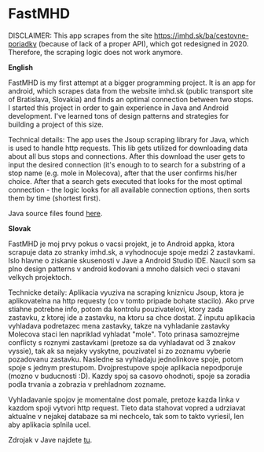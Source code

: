 # FastMHD
DISCLAIMER: This app scrapes from the site https://imhd.sk/ba/cestovne-poriadky (because of lack of a proper API), which got redesigned in 2020. Therefore, the scraping logic does not work anymore.



**English**

FastMHD is my first attempt at a bigger programming project. It is an app for android, which scrapes data from the website imhd.sk (public transport site of Bratislava, Slovakia) and finds an optimal connection between two stops.
I started this project in order to gain experience in Java and Android development. I've learned tons of design patterns and strategies for building a project of this size.

Technical details:
The app uses the Jsoup scraping library for Java, which is used to handle http requests. This lib gets utilized for downloading data about all bus stops and connections. After this download the user gets to input the desired connection (it's enough to to search for a substring of a stop name (e.g. mole in Molecova), after that the user confirms his/her choice. After that a search gets executed that looks for the most optimal connection - the logic looks for all available connection options, then sorts them by time (shortest first).

Java source files found [here](app/src/main/java/com/stanley/fastmhd/).

**Slovak**

FastMHD je moj prvy pokus o vacsi projekt, je to Android appka, ktora scrapuje data zo stranky imhd.sk, a vyhodnocuje spoje medzi 2 zastavkami.
Islo hlavne o ziskanie skusenosti v Jave a Android Studio IDE. Naucil som sa plno design patterns v android kodovani a mnoho dalsich veci o 
stavani velkych projektoch.

Technicke detaily:
Aplikacia vyuziva na scraping kniznicu Jsoup, ktora je aplikovatelna na http requesty (co v tomto pripade bohate stacilo). Ako prve stiahne potrebne info, potom da kontrolu pouzivatelovi, ktory zada zastavku, z ktorej ide a zastavku, na ktoru sa chce
dostat. Z inputu aplikacia vyhladava podretazec mena zastavky, takze na vyhladanie zastavky Molecova staci len napriklad vyhladat "mole". Toto
prinasa samozrejme conflicty s roznymi zastavkami (pretoze sa da vyhladavat od 3 znakov vyssie), tak ak sa nejaky vyskytne, pouzivatel si zo 
zoznamu vyberie pozadovanu zastavku. Nasledne sa vyhladaju jednolinkove spoje, potom spoje s jednym prestupom. Dvojprestupove spoje aplikacia
nepodporuje (mozno v buducnosti :D). Kazdy spoj sa casovo ohodnoti, spoje sa zoradia podla trvania a zobrazia v prehladnom zozname.

Vyhladavanie spojov je momentalne dost pomale, pretoze kazda linka v kazdom spoji vytvori http request. Tieto data stahovat vopred a
udrziavat aktualne v nejakej databaze sa mi nechcelo, tak som to takto vyriesil, len aby aplikacia splnila ucel.

Zdrojak v Jave najdete [tu](app/src/main/java/com/stanley/fastmhd/).
